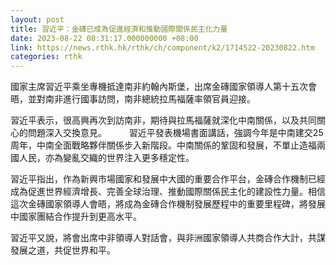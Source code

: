 ```yaml
---
layout: post
title: 習近平：金磚已成為促進經濟和推動國際關係民主化力量
date: 2023-08-22 08:31:17.000000000 +08:00
link: https://news.rthk.hk/rthk/ch/component/k2/1714522-20230822.htm
categories: rthk
---
```


國家主席習近平乘坐專機抵達南非約翰內斯堡，出席金磚國家領導人第十五次會晤，並對南非進行國事訪問，南非總統拉馬福薩率領官員迎接。

習近平表示，很高興再次到訪南非，期待與拉馬福薩就深化中南關係，以及共同關心的問題深入交換意見。
　　
習近平發表機場書面講話，強調今年是中南建交25周年，中南全面戰略夥伴關係步入新階段。中南關係的鞏固和發展，不單止造福兩國人民，亦為變亂交織的世界注入更多穩定性。

習近平指出，作為新興市場國家和發展中大國的重要合作平台，金磚合作機制已經成為促進世界經濟增長、完善全球治理、推動國際關係民主化的建設性力量。相信這次金磚國家領導人會晤，將成為金磚合作機制發展歷程中的重要里程碑，將發展中國家團結合作提升到更高水平。

習近平又說，將會出席中非領導人對話會，與非洲國家領導人共商合作大計，共謀發展之道，共促世界和平。
